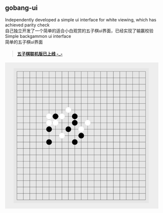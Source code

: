 ## gobang-ui

Independently developed a simple ui interface for white viewing, which has achieved parity check <br/> 自己独立开发了一个简单的适合小白观赏的五子棋ui界面，已经实现了输赢校验 <br>
Simple backgammon ui interface <br/> 简单的五子棋ui界面		

> #### [五子棋联机版已上线 -_-](https://github.com/dagger9527/gobang-online)
![image](c.png)
